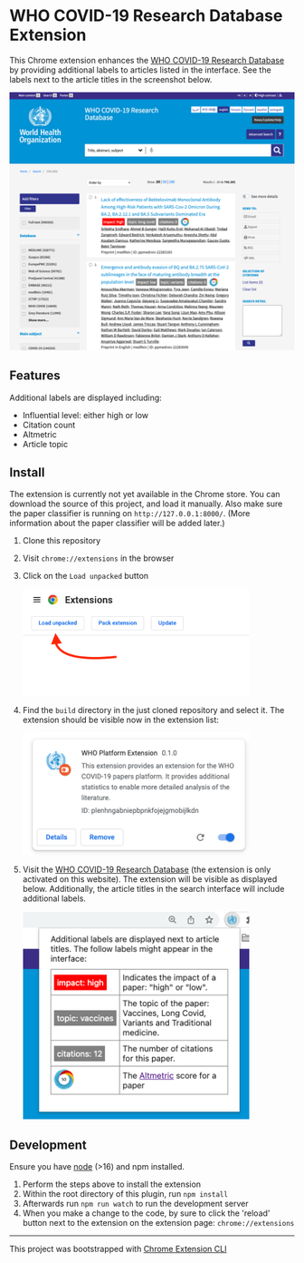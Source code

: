 # WHO COVID-19 Research Database Extension

This Chrome extension enhances the [WHO COVID-19 Research Database](https://search.bvsalud.org/global-literature-on-novel-coronavirus-2019-ncov/) by providing additional labels to articles listed in the interface. See the labels next to the article titles in the screenshot below.

<img src="docs/img/screenshot.png" width="800">

## Features

Additional labels are displayed including:

- Influential level: either high or low
- Citation count
- Altmetric
- Article topic

## Install

The extension is currently not yet available in the Chrome store. You can download the source of this project, and load it manually. Also make sure the paper classifier is running on `http://127.0.0.1:8000/`. (More information about the paper classifier will be added later.)

1. Clone this repository
2. Visit `chrome://extensions` in the browser
3. Click on the `Load unpacked` button

   <img src="docs/img/loadunpacked.png" width="400">

4. Find the `build` directory in the just cloned repository and select it. The extension should be visible now in the extension list:

   <img src="docs/img/extension.png" width="400">

5. Visit the [WHO COVID-19 Research Database](https://search.bvsalud.org/global-literature-on-novel-coronavirus-2019-ncov/) (the extension is only activated on this website). The extension will be visible as displayed below. Additionally, the article titles in the search interface will include additional labels.

   <img src="docs/img/tooltip.png" width="400">

## Development

Ensure you have [node](https://nodejs.org/en/) (>16) and npm installed.

1. Perform the steps above to install the extension
2. Within the root directory of this plugin, run `npm install`
3. Afterwards run `npm run watch` to run the development server
4. When you make a change to the code, by sure to click the 'reload' button next to the extension on the extension page: `chrome://extensions`

---

This project was bootstrapped with [Chrome Extension CLI](https://github.com/dutiyesh/chrome-extension-cli)
